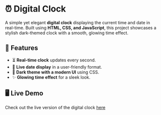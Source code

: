 # ⏰ Digital Clock

A simple yet elegant **digital clock** displaying the current time and date in real-time. Built using **HTML, CSS, and JavaScript**, this project showcases a stylish dark-themed clock with a smooth, glowing time effect.

## 📌 Features

- ⏳ **Real-time clock** updates every second.
- 📆 **Live date display** in a user-friendly format.
- 🎨 **Dark theme with a modern UI** using CSS.
- ✨ **Glowing time effect** for a sleek look.

## 🖥️ Live Demo

Check out the live version of the digital clock [here](https://palak-99.github.io/digital-clock/) 


